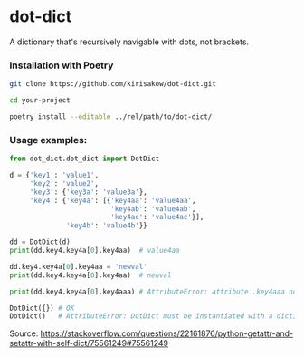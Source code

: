 # dot-dict

A dictionary that's recursively navigable with dots, not brackets.

### Installation with Poetry
```bash
git clone https://github.com/kirisakow/dot-dict.git

cd your-project

poetry install --editable ../rel/path/to/dot-dict/
```

### Usage examples:
```py
from dot_dict.dot_dict import DotDict

d = {'key1': 'value1',
     'key2': 'value2',
     'key3': {'key3a': 'value3a'},
     'key4': {'key4a': [{'key4aa': 'value4aa',
                         'key4ab': 'value4ab',
                         'key4ac': 'value4ac'}],
              'key4b': 'value4b'}}

dd = DotDict(d)
print(dd.key4.key4a[0].key4aa)  # value4aa

dd.key4.key4a[0].key4aa = 'newval'
print(dd.key4.key4a[0].key4aa)  # newval

print(dd.key4.key4a[0].key4aaa) # AttributeError: attribute .key4aaa not found

DotDict({}) # OK
DotDict()   # AttributeError: DotDict must be instantiated with a dictionary, not a NoneType.
```
Source: https://stackoverflow.com/questions/22161876/python-getattr-and-setattr-with-self-dict/75561249#75561249